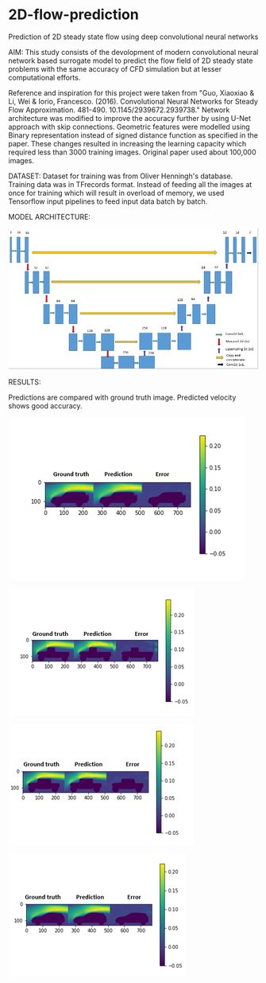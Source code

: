 # 2D-flow-prediction
Prediction of 2D steady state flow using deep convolutional neural networks

AIM: 
  This study consists of the devolopment of modern convolutional neural network based surrogate model to predict the flow field of 2D steady state problems with the same accuracy of CFD simulation but at lesser computational efforts. 

  Reference and inspiration for this project were taken from "Guo, Xiaoxiao & Li, Wei & Iorio, Francesco. (2016). Convolutional Neural Networks for Steady Flow Approximation. 481-490. 10.1145/2939672.2939738." Network architecture was modified to improve the accuracy further by using U-Net approach with skip connections. Geometric features were modelled using Binary representation instead of signed distance function as specified in the paper. These changes resulted in increasing the learning capacity which required less than 3000 training images. Original paper used about 100,000 images.
  
DATASET:
  Dataset for training was from Oliver Henningh's database. Training data was in TFrecords format. Instead of feeding all the images at once for training which will result in overload of memory, we used Tensorflow input pipelines to feed input data batch by batch. 
  
 MODEL ARCHITECTURE:
 
 ![](images/architecture.PNG)

RESULTS:

Predictions are compared with ground truth image. Predicted velocity shows good accuracy.

![](images/result_1.PNG)

![](images/result_2.PNG)

![](images/result_3.PNG)

![](images/result_4.PNG)
